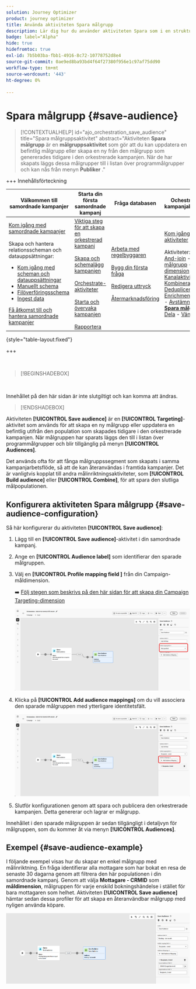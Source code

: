 ```yaml
---
solution: Journey Optimizer
product: journey optimizer
title: Använda aktiviteten Spara målgrupp
description: Lär dig hur du använder aktiviteten Spara som i en strukturerad kampanj
badge: label="Alpha"
hide: true
hidefromtoc: true
exl-id: 7b5b03ba-fbb1-4916-8c72-10778752d8e4
source-git-commit: 0ae9ed8ba93bd4f64f27380f956e1c97af75dd90
workflow-type: tm+mt
source-wordcount: '443'
ht-degree: 0%

---
```


# Spara målgrupp {#save-audience}

>[!CONTEXTUALHELP]
>id="ajo_orchestration_save_audience"
>title="Spara målgruppsaktivitet"
>abstract="Aktiviteten **Spara målgrupp** är en **målgruppsaktivitet** som gör att du kan uppdatera en befintlig målgrupp eller skapa en ny från den målgrupp som genererades tidigare i den orkestrerade kampanjen. När de har skapats läggs dessa målgrupper till i listan över programmålgrupper och kan nås från menyn **Publiker** ."


+++ Innehållsförteckning

| Välkommen till samordnade kampanjer | Starta din första samordnade kampanj | Fråga databasen | Ochestrerade kampanjaktiviteter |
|---|---|---|---|
| [Kom igång med samordnade kampanjer](../gs-orchestrated-campaigns.md)<br/><br/>Skapa och hantera relationsscheman och datauppsättningar:</br> <ul><li>[Kom igång med scheman och datauppsättningar](../gs-schemas.md)</li><li>[Manuellt schema](../manual-schema.md)</li><li>[Filöverföringsschema](../file-upload-schema.md)</li><li>[Ingest data](../ingest-data.md)</li></ul>[Få åtkomst till och hantera samordnade kampanjer](../access-manage-orchestrated-campaigns.md) | [Viktiga steg för att skapa en orkestrerad kampanj](../gs-campaign-creation.md)<br/><br/>[Skapa och schemalägg kampanjen](../create-orchestrated-campaign.md)<br/><br/>[Orchestrate-aktiviteter](../orchestrate-activities.md)<br/><br/>[Starta och övervaka kampanjen](../start-monitor-campaigns.md)<br/><br/>[Rapportera](../reporting-campaigns.md) | [Arbeta med regelbyggaren](../orchestrated-rule-builder.md)<br/><br/>[Bygg din första fråga](../build-query.md)<br/><br/>[Redigera uttryck](../edit-expressions.md)<br/><br/>[Återmarknadsföring](../retarget.md) | [Kom igång med aktiviteter](about-activities.md)<br/><br/>Aktiviteter:<br/>[And-join](and-join.md) - [Bygg målgrupp](build-audience.md) - [Ändra dimension](change-dimension.md) - [Kanalaktiviteter](channels.md) - [Kombinera](combine.md) - [Deduplicering](deduplication.md) - [Enrichment](enrichment.md) - [Fork](fork.md)  - [Avstämning](reconciliation.md) - <b>[Spara målgrupp](save-audience.md)</b> - [Dela](split.md) - [Vänta](wait.md) |

{style="table-layout:fixed"}

+++

<br/>

>[!BEGINSHADEBOX]

</br>

Innehållet på den här sidan är inte slutgiltigt och kan komma att ändras.

>[!ENDSHADEBOX]

Aktiviteten **[!UICONTROL Save audience]** är en **[!UICONTROL Targeting]**-aktivitet som används för att skapa en ny målgrupp eller uppdatera en befintlig utifrån den population som skapades tidigare i den orkestrerade kampanjen. När målgruppen har sparats läggs den till i listan över programmålgrupper och blir tillgänglig på menyn **[!UICONTROL Audiences]**.

Det används ofta för att fånga målgruppssegment som skapats i samma kampanjarbetsflöde, så att de kan återanvändas i framtida kampanjer. Det är vanligtvis kopplat till andra målinriktningsaktiviteter, som **[!UICONTROL Build audience]** eller **[!UICONTROL Combine]**, för att spara den slutliga målpopulationen.

## Konfigurera aktiviteten Spara målgrupp {#save-audience-configuration}

Så här konfigurerar du aktiviteten **[!UICONTROL Save audience]**:

1. Lägg till en **[!UICONTROL Save audience]**-aktivitet i din samordnade kampanj.

1. Ange en **[!UICONTROL Audience label]** som identifierar den sparade målgruppen.

1. Välj en **[!UICONTROL Profile mapping field &#x200B;]** från din Campaign-måldimension.

   ➡️ [Följ stegen som beskrivs på den här sidan för att skapa din Campaign Targeting-dimension](../target-dimension.md)

   ![](../assets/save-audience-1.png)

1. Klicka på **[!UICONTROL Add audience mappings]** om du vill associera den sparade målgruppen med ytterligare identitetsfält.

   ![](../assets/save-audience-2.png)

1. Slutför konfigurationen genom att spara och publicera den orkestrerade kampanjen. Detta genererar och lagrar er målgrupp.

Innehållet i den sparade målgruppen är sedan tillgängligt i detaljvyn för målgruppen, som du kommer åt via menyn **[!UICONTROL Audiences]**.

## Exempel {#save-audience-example}

I följande exempel visas hur du skapar en enkel målgrupp med målinriktning. En fråga identifierar alla mottagare som har bokat en resa de senaste 30 dagarna genom att filtrera den här populationen i din samordnade kampanj. Genom att välja **Mottagare - CRMID** som **måldimension**, målgruppen för varje enskild bokningshändelse i stället för bara mottagaren som helhet. Aktiviteten **[!UICONTROL Save audience]** hämtar sedan dessa profiler för att skapa en återanvändbar målgrupp med nyligen använda köpare.

![](../assets/save-audience-3.png)
